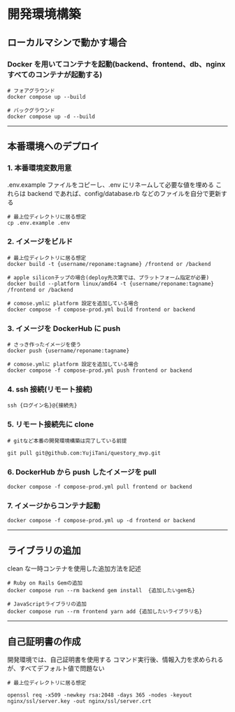 # 開発環境構築

## ローカルマシンで動かす場合

### Docker を用いてコンテナを起動(backend、frontend、db、nginx すべてのコンテナが起動する)

```
# フォアグラウンド
docker compose up --build

# バックグラウンド
docker compose up -d --build

```

---

## 本番環境へのデプロイ

### 1. 本番環境変数用意

.env.example ファイルをコピーし、.env にリネームして必要な値を埋める
これらは backend であれば、config/database.rb などのファイルを自分で更新する

```
# 最上位ディレクトリに居る想定
cp .env.example .env

```

### 2. イメージをビルド

```
# 最上位ディレクトリに居る想定
docker build -t {username/reponame:tagname} /frontend or /backend

# apple siliconチップの場合(deploy先次第では、プラットフォーム指定が必要)
docker build --platform linux/amd64 -t {username/reponame:tagname} /frontend or /backend

# comose.ymlに platform 設定を追加している場合
docker compose -f compose-prod.yml build frontend or backend
```

### 3. イメージを DockerHub に push

```
# さっき作ったイメージを使う
docker push {username/reponame:tagname}

# comose.ymlに platform 設定を追加している場合
docker compose -f compose-prod.yml push frontend or backend
```

### 4. ssh 接続(リモート接続)

```
ssh {ログイン名}@{接続先}
```

### 5. リモート接続先に clone

```
# gitなど本番の開発環境構築は完了している前提

git pull git@github.com:YujiTani/questory_mvp.git
```

### 6. DockerHub から push したイメージを pull

```
docker compose -f compose-prod.yml pull frontend or backend
```

### 7. イメージからコンテナ起動

```
docker compose -f compose-prod.yml up -d frontend or backend
```

---

## ライブラリの追加

clean な一時コンテナを使用した追加方法を記述

```
# Ruby on Rails Gemの追加
docker compose run --rm backend gem install  {追加したいgem名}

# JavaScriptライブラリの追加
docker compose run --rm frontend yarn add {追加したいライブラリ名}
```

---

## 自己証明書の作成

開発環境では、自己証明書を使用する
コマンド実行後、情報入力を求められるが、すべてデフォルト値で問題ない

```
# 最上位ディレクトリに居る想定

openssl req -x509 -newkey rsa:2048 -days 365 -nodes -keyout nginx/ssl/server.key -out nginx/ssl/server.crt
```
